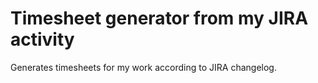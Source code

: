 # Timesheet generator from my JIRA activity
Generates timesheets for my work according to JIRA changelog.
